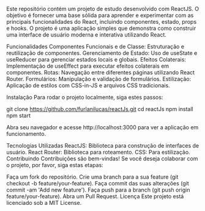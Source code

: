 Este repositório contém um projeto de estudo desenvolvido com ReactJS. O objetivo é fornecer uma base sólida para aprender e experimentar com as principais funcionalidades do React, incluindo componentes, estado, props e hooks. O projeto é uma aplicação simples que demonstra como construir uma interface de usuário moderna e interativa utilizando React.

Funcionalidades
Componentes Funcionais e de Classe: Estruturação e reutilização de componentes.
Gerenciamento de Estado: Uso de useState e useReducer para gerenciar estados locais e globais.
Efeitos Colaterais: Implementação de useEffect para executar efeitos colaterais em componentes.
Rotas: Navegação entre diferentes páginas utilizando React Router.
Formulários: Manipulação e validação de formulários.
Estilização: Aplicação de estilos com CSS-in-JS e arquivos CSS tradicionais.


Instalação
Para rodar o projeto localmente, siga estes passos:

git clone https://github.com/furlanilucas/reactJs.git
cd reactJs
npm install
npm start

Abra seu navegador e acesse http://localhost:3000 para ver a aplicação em funcionamento.

Tecnologias Utilizadas
ReactJS: Biblioteca para construção de interfaces de usuário.
React Router: Biblioteca para roteamento.
CSS: Para estilização.
Contribuindo
Contribuições são bem-vindas! Se você deseja colaborar com o projeto, por favor, siga estas etapas:

Faça um fork do repositório.
Crie uma branch para a sua feature (git checkout -b feature/your-feature).
Faça commit das suas alterações (git commit -am 'Add new feature').
Faça push para a branch (git push origin feature/your-feature).
Abra um Pull Request.
Licença
Este projeto está licenciado sob a MIT License.
